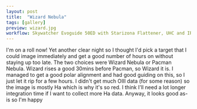 ```yaml
---
layout: post
title:  "Wizard Nebula"
tags: [gallery]
preview: wizard.jpg
workflow: Skywatcher Evoguide 50ED with Starizona Flattener, UHC and IR Cut filter, Risingcam IMX585, guided ~2hrs of data
---
```

I'm on a roll now! Yet another clear night so I thought I'd pick a target that I could image immediately and get a good number of hours on without staying up too late. The two choices were Wizard Nebula or Pacman Nebula. Wizard rises a good 30mins before Pacman, so Wizard it is. I managed to get a good polar alignment and had good guiding on this, so I just let it rip for a few hours. I didn't get much OIII data (for some reason) so the image is mostly Ha which is why it's so red. I think I'll need a lot longer integration time if I want to collect more Ha data. Anyway, it looks good as-is so I'm happy
